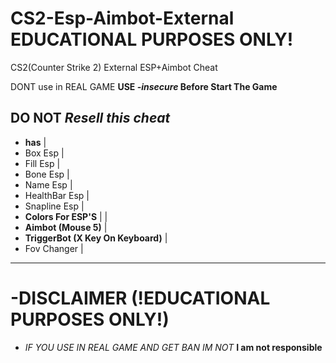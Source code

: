 # CS2-Esp-Aimbot-External EDUCATIONAL PURPOSES ONLY!
CS2(Counter Strike 2) External ESP+Aimbot Cheat

DONT use in REAL GAME
**USE *-insecure* Before Start The Game**

**DO NOT** *Resell this cheat*
-----------------------------------------
 - **has**                             |
 - Box Esp                             |
 - Fill Esp                            |
 - Bone Esp                            |
 - Name Esp                            |
 - HealthBar Esp                       |
 - Snapline Esp                        |
 - **Colors For ESP'S**                |
                                       |
 - **Aimbot (Mouse 5)**                |
 - **TriggerBot (X Key On Keyboard)**  |
 - Fov Changer                         |
-----------------------------------------

# -DISCLAIMER (!EDUCATIONAL PURPOSES ONLY!)
- *IF YOU USE IN REAL GAME AND GET BAN IM NOT* **I am not responsible**
